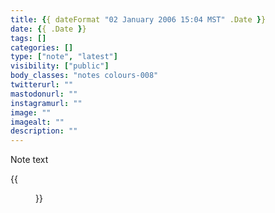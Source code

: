 ```yaml
---
title: {{ dateFormat "02 January 2006 15:04 MST" .Date }}
date: {{ .Date }}
tags: []
categories: []
type: ["note", "latest"]
visibility: ["public"]
body_classes: "notes colours-008"
twitterurl: ""
mastodonurl: ""
instagramurl: ""
image: ""
imagealt: ""
description: ""
---
```


Note text<!--more-->

{{<figure class="note-image" src="office-dog.png" link="https://alink.com" alt="alt text" caption="caption text">}}